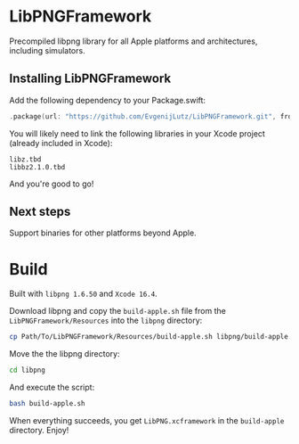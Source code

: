 # LibPNGFramework
Precompiled libpng library for all Apple platforms and architectures, including simulators.

## Installing LibPNGFramework

Add the following dependency to your Package.swift:

```Swift
.package(url: "https://github.com/EvgenijLutz/LibPNGFramework.git", from: "1.6.50-alpha1")
```

You will likely need to link the following libraries in your Xcode project (already included in Xcode):
```Plain
libz.tbd
libbz2.1.0.tbd
```

And you're good to go!

## Next steps

Support binaries for other platforms beyond Apple.

# Build
Built with `libpng 1.6.50` and `Xcode 16.4`.

Download libpng and copy the `build-apple.sh` file from the `LibPNGFramework/Resources` into the `libpng` directory:
```bash
cp Path/To/LibPNGFramework/Resources/build-apple.sh libpng/build-apple.sh
```

Move the the libpng directory:
```bash
cd libpng
```

And execute the script:
```bash
bash build-apple.sh
```

When everything succeeds, you get `LibPNG.xcframework` in the `build-apple` directory. Enjoy!
